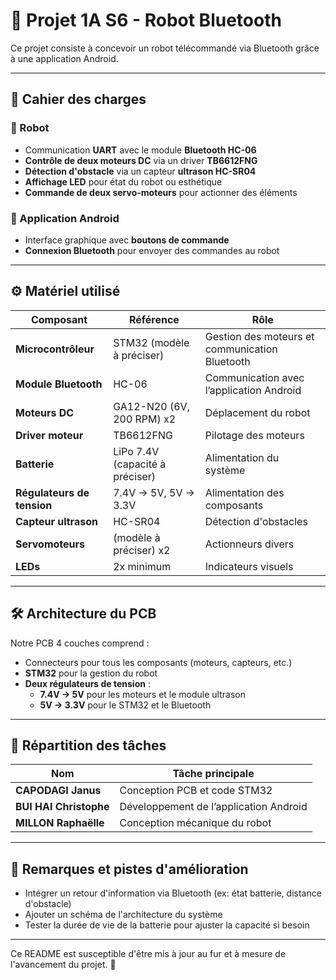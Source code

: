 
# 🚀 Projet 1A S6 - Robot Bluetooth

Ce projet consiste à concevoir un robot télécommandé via Bluetooth grâce à une application Android.

---

## 📌 Cahier des charges

### 🔹 Robot
- Communication **UART** avec le module **Bluetooth HC-06**  
- **Contrôle de deux moteurs DC** via un driver **TB6612FNG**  
- **Détection d'obstacle** via un capteur **ultrason HC-SR04**  
- **Affichage LED** pour état du robot ou esthétique  
- **Commande de deux servo-moteurs** pour actionner des éléments  

### 🔹 Application Android
- Interface graphique avec **boutons de commande**  
- **Connexion Bluetooth** pour envoyer des commandes au robot  

---

## ⚙️ Matériel utilisé

| Composant | Référence | Rôle |
|-----------|-----------|-----------|
| **Microcontrôleur** | STM32 (modèle à préciser) | Gestion des moteurs et communication Bluetooth |
| **Module Bluetooth** | HC-06 | Communication avec l’application Android |
| **Moteurs DC** | GA12-N20 (6V, 200 RPM) x2 | Déplacement du robot |
| **Driver moteur** | TB6612FNG | Pilotage des moteurs |
| **Batterie** | LiPo 7.4V (capacité à préciser) | Alimentation du système |
| **Régulateurs de tension** | 7.4V → 5V, 5V → 3.3V | Alimentation des composants |
| **Capteur ultrason** | HC-SR04 | Détection d'obstacles |
| **Servomoteurs** | (modèle à préciser) x2 | Actionneurs divers |
| **LEDs** | 2x minimum | Indicateurs visuels |

---

## 🛠 Architecture du PCB

Notre PCB 4 couches comprend :
- Connecteurs pour tous les composants (moteurs, capteurs, etc.)
- **STM32** pour la gestion du robot
- **Deux régulateurs de tension** :
  - **7.4V → 5V** pour les moteurs et le module ultrason
  - **5V → 3.3V** pour le STM32 et le Bluetooth

---

## 🔄 Répartition des tâches

| Nom | Tâche principale |
|-----------|----------------|
| **CAPODAGI Janus** | Conception PCB et code STM32 |
| **BUI HAI Christophe** | Développement de l’application Android |
| **MILLON Raphaëlle** | Conception mécanique du robot |


---

## 📝 Remarques et pistes d'amélioration

- Intégrer un retour d'information via Bluetooth (ex: état batterie, distance d'obstacle)
- Ajouter un schéma de l'architecture du système
- Tester la durée de vie de la batterie pour ajuster la capacité si besoin

---

Ce README est susceptible d'être mis à jour au fur et à mesure de l'avancement du projet. 🚀



